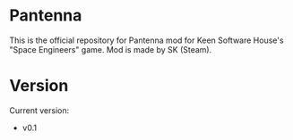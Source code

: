 # Pantenna
This is the official repository for Pantenna mod for Keen Software House's "Space Engineers" game.
Mod is made by SK (Steam).



# Version
Current version:
- v0.1
